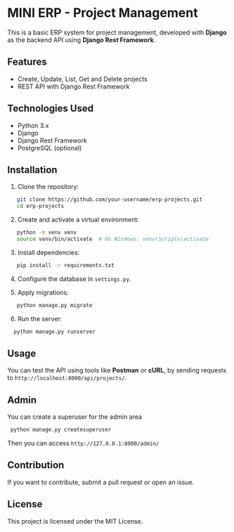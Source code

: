 # MINI ERP - Project Management

This is a basic ERP system for project management, developed with **Django** as the backend API using **Django Rest Framework**.

## Features
- Create, Update, List, Get and Delete projects
- REST API with Django Rest Framework

## Technologies Used
- Python 3.x
- Django
- Django Rest Framework
- PostgreSQL (optional)

## Installation
1. Clone the repository:
```sh
   git clone https://github.com/your-username/erp-projects.git
   cd erp-projects
```

2. Create and activate a virtual environment:
```sh
   python -m venv venv
   source venv/bin/activate  # On Windows: venv\Scripts\activate
```

3. Install dependencies:
```sh
   pip install -r requirements.txt
```

4. Configure the database in `settings.py`.

5. Apply migrations:
```sh
   python manage.py migrate
```

6. Run the server:
 ```sh
   python manage.py runserver
```

## Usage
You can test the API using tools like **Postman** or **cURL**, by sending requests to `http://localhost:8000/api/projects/`.


## Admin
You can create a superuser for the admin area
```sh
 python manage.py createsuperuser
 ```
 Then you can access `http://127.0.0.1:8000/admin/`

## Contribution
If you want to contribute, submit a pull request or open an issue.

## License
This project is licensed under the MIT License.
